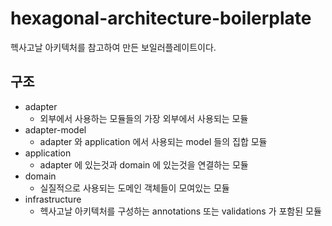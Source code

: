 # hexagonal-architecture-boilerplate

헥사고날 아키텍처를 참고하여 만든 보일러플레이트이다.  

## 구조

* adapter
  * 외부에서 사용하는 모듈들의 가장 외부에서 사용되는 모듈 
* adapter-model
    * adapter 와 application 에서 사용되는 model 들의 집합 모듈
* application
  * adapter 에 있는것과 domain 에 있는것을 연결하는 모듈
* domain
  * 실질적으로 사용되는 도메인 객체들이 모여있는 모듈
* infrastructure
  * 헥사고날 아키텍처를 구성하는 annotations 또는 validations 가 포함된 모듈